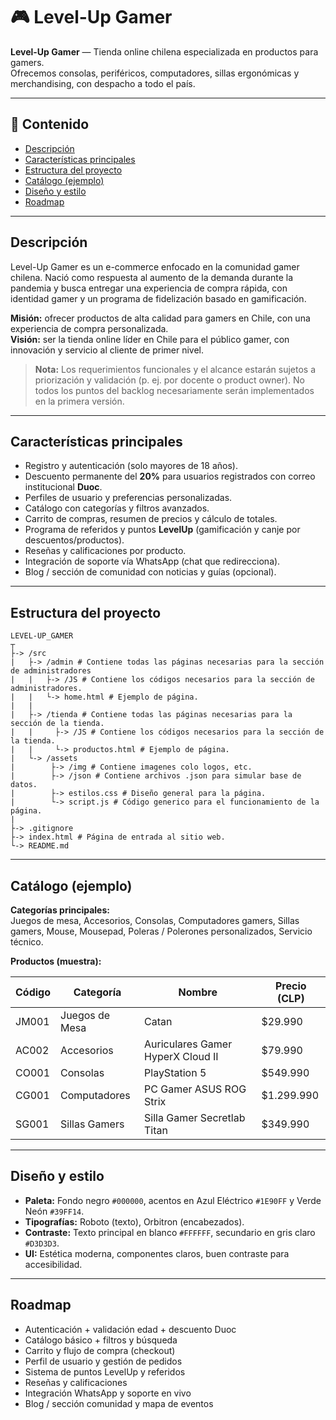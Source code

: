 # 🎮 Level-Up Gamer

**Level-Up Gamer** — Tienda online chilena especializada en productos para gamers.  
Ofrecemos consolas, periféricos, computadores, sillas ergonómicas y merchandising, con despacho a todo el país.

---

## 📌 Contenido
- [Descripción](#descripción)  
- [Características principales](#características-principales)  
- [Estructura del proyecto](#estructura-del-proyecto)  
- [Catálogo (ejemplo)](#catálogo-ejemplo)  
- [Diseño y estilo](#diseño-y-estilo)  
- [Roadmap](#roadmap)  

---

## Descripción
Level-Up Gamer es un e-commerce enfocado en la comunidad gamer chilena. Nació como respuesta al aumento de la demanda durante la pandemia y busca entregar una experiencia de compra rápida, con identidad gamer y un programa de fidelización basado en gamificación.

**Misión:** ofrecer productos de alta calidad para gamers en Chile, con una experiencia de compra personalizada.  
**Visión:** ser la tienda online líder en Chile para el público gamer, con innovación y servicio al cliente de primer nivel.

> **Nota:** Los requerimientos funcionales y el alcance estarán sujetos a priorización y validación (p. ej. por docente o product owner). No todos los puntos del backlog necesariamente serán implementados en la primera versión.

---

## Características principales
- Registro y autenticación (solo mayores de 18 años).  
- Descuento permanente del **20%** para usuarios registrados con correo institucional **Duoc**.  
- Perfiles de usuario y preferencias personalizadas.  
- Catálogo con categorías y filtros avanzados.  
- Carrito de compras, resumen de precios y cálculo de totales.  
- Programa de referidos y puntos **LevelUp** (gamificación y canje por descuentos/productos).  
- Reseñas y calificaciones por producto.  
- Integración de soporte vía WhatsApp (chat que redirecciona).  
- Blog / sección de comunidad con noticias y guías (opcional).

---

## Estructura del proyecto

```
LEVEL-UP_GAMER
┬
├-> /src
|   ├-> /admin # Contiene todas las páginas necesarias para la sección de administradores
|   |   ├-> /JS # Contiene los códigos necesarios para la sección de administradores.
|   |   └-> home.html # Ejemplo de página.
|   |
|   ├-> /tienda # Contiene todas las páginas necesarias para la sección de la tienda.
|   |     ├-> /JS # Contiene los códigos necesarios para la sección de la tienda.
|   |     └-> productos.html # Ejemplo de página.
|   └-> /assets
|        ├-> /img # Contiene imagenes colo logos, etc.
|        ├-> /json # Contiene archivos .json para simular base de datos.
|        ├-> estilos.css # Diseño general para la página.
|        └-> script.js # Código generico para el funcionamiento de la página.
|
├-> .gitignore
├-> index.html # Página de entrada al sitio web.
└-> README.md
```

---

## Catálogo (ejemplo)

**Categorías principales:**  
Juegos de mesa, Accesorios, Consolas, Computadores gamers, Sillas gamers, Mouse, Mousepad, Poleras / Polerones personalizados, Servicio técnico.

**Productos (muestra):**

| Código | Categoría      | Nombre                                  | Precio (CLP)      |
|--------|----------------|-----------------------------------------|------------------|
| JM001  | Juegos de Mesa | Catan                                   | $29.990          |
| AC002  | Accesorios     | Auriculares Gamer HyperX Cloud II       | $79.990          |
| CO001  | Consolas       | PlayStation 5                           | $549.990         |
| CG001  | Computadores   | PC Gamer ASUS ROG Strix                 | $1.299.990       |
| SG001  | Sillas Gamers  | Silla Gamer Secretlab Titan             | $349.990         |

---

## Diseño y estilo

- **Paleta:** Fondo negro `#000000`, acentos en Azul Eléctrico `#1E90FF` y Verde Neón `#39FF14`.  
- **Tipografías:** Roboto (texto), Orbitron (encabezados).  
- **Contraste:** Texto principal en blanco `#FFFFFF`, secundario en gris claro `#D3D3D3`.  
- **UI:** Estética moderna, componentes claros, buen contraste para accesibilidad.

---

## Roadmap

- Autenticación + validación edad + descuento Duoc  
- Catálogo básico + filtros y búsqueda  
- Carrito y flujo de compra (checkout)  
- Perfil de usuario y gestión de pedidos  
- Sistema de puntos LevelUp y referidos  
- Reseñas y calificaciones  
- Integración WhatsApp y soporte en vivo  
- Blog / sección comunidad y mapa de eventos

